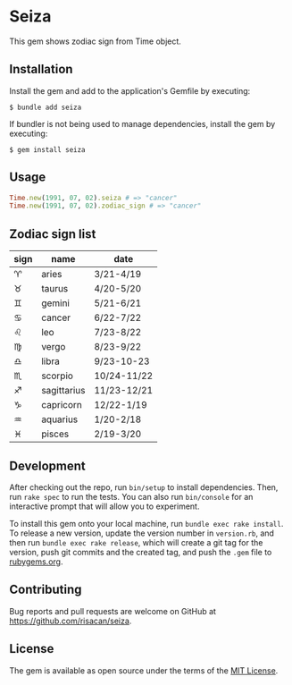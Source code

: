 # Seiza

This gem shows zodiac sign from Time object.

## Installation

Install the gem and add to the application's Gemfile by executing:

    $ bundle add seiza

If bundler is not being used to manage dependencies, install the gem by executing:

    $ gem install seiza

## Usage

```ruby
Time.new(1991, 07, 02).seiza # => "cancer"
Time.new(1991, 07, 02).zodiac_sign # => "cancer"
```

## Zodiac sign list

|sign|name|date|
|---|---|---|
|♈️|aries|3/21-4/19|
|♉️|taurus|4/20-5/20|
|♊️|gemini|5/21-6/21|
|♋️|cancer|6/22-7/22|
|♌️|leo|7/23-8/22|
|♍️|vergo|8/23-9/22|
|♎️|libra|9/23-10-23|
|♏️|scorpio|10/24-11/22|
|♐️|sagittarius|11/23-12/21|
|♑️|capricorn|12/22-1/19|
|♒️|aquarius|1/20-2/18|
|♓️|pisces|2/19-3/20|

## Development

After checking out the repo, run `bin/setup` to install dependencies. Then, run `rake spec` to run the tests. You can also run `bin/console` for an interactive prompt that will allow you to experiment.

To install this gem onto your local machine, run `bundle exec rake install`. To release a new version, update the version number in `version.rb`, and then run `bundle exec rake release`, which will create a git tag for the version, push git commits and the created tag, and push the `.gem` file to [rubygems.org](https://rubygems.org).

## Contributing

Bug reports and pull requests are welcome on GitHub at https://github.com/risacan/seiza.

## License

The gem is available as open source under the terms of the [MIT License](https://opensource.org/licenses/MIT).

